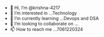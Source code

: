 - 👋 Hi, I’m @krishna-4217
- 👀 I’m interested in ...Technology 
- 🌱 I’m currently learning ...Devops and DSA
- 💞️ I’m looking to collaborate on ...
- 📫 How to reach me ...7061220324

<!---
krishna-4217/krishna-4217 is a ✨ special ✨ repository because its `README.md` (this file) appears on your GitHub profile.
You can click the Preview link to take a look at your changes.
--->
